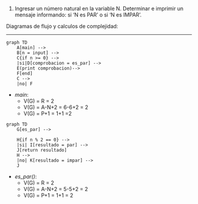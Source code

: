 1) Ingresar un número natural en la variable N. Determinar e imprimir un mensaje informando: si ‘N
es PAR’ o si ‘N es IMPAR’.

Diagramas de flujo y calculos de complejidad:

***

```mermaid
graph TD
    A[main] -->
    B[n = input] -->
    C{if n >= 0} -->
    |si|D[comprobacion = es_par] -->
    E(print comprobacion)-->
    F[end]
    C -->
    |no| F
```
* *main*:
    * V(G) = R = 2
    * V(G) = A-N+2 = 6-6+2 = 2
    * V(G) = P+1 = 1+1 =2


```mermaid
graph TD
    G[es_par] -->

    H{if n % 2 == 0} -->
    |si| I[resultado = par] -->
    J[return resultado]
    H -->
    |no| K[resultado = impar] -->
    J
```
* *es_par()*:
    * V(G) = R = 2
    * V(G) = A-N+2 = 5-5+2 = 2
    * V(G) = P+1 = 1+1 = 2
